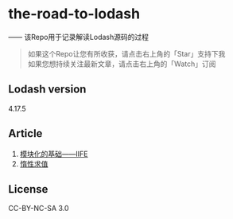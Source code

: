 # the-road-to-lodash
—— 该Repo用于记录解读Lodash源码的过程

>如果这个Repo让您有所收获，请点击右上角的「Star」支持下我  
如果您想持续关注最新文章，请点击右上角的「Watch」订阅

## Lodash version
4.17.5

## Article

1. [模块化的基础——IIFE](https://github.com/wall-wxk/the-road-to-lodash/issues/1)
1. [惰性求值](https://github.com/wall-wxk/the-road-to-lodash/issues/4)

## License
CC-BY-NC-SA 3.0


